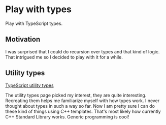 # Play with types

Play with TypeScript types.

## Motivation

I was surprised that I could do recursion over types and that kind of logic. That intrigued me so I decided to play with it for a while.

## Utility types

[TypeScript utility types](https://www.typescriptlang.org/docs/handbook/utility-types.html)

The utility types page picked my interest, they are quite interesting. Recreating them helps me familiarize myself with how types work. I never thought about types in such a way so far. Now I am pretty sure I can do these kind of things using C++ templates. That's most likely how currently C++ Standard Library works. Generic programming is cool!
